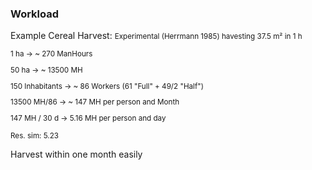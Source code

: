 ### Workload
Example Cereal Harvest:
<small>
Experimental (Herrmann 1985) havesting 37.5 m² in 1 h

1 ha -> ~ 270 ManHours

50 ha -> ~ 13500 MH

150 Inhabitants -> ~ 86 Workers (61 "Full" + 49/2 "Half")

13500 MH/86 -> ~ 147 MH per person and Month

147 MH / 30 d -> 5.16 MH per person and day

Res. sim: 5.23
</small>

Harvest within one month easily
